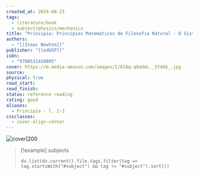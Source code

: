 ```yaml
---
created_at: 2024-08-23
tags:
  - literature/book
  - subject/physics/mechanics
title: "Principia: Princípios Matemáticos de Filosofia Natural - O Sistema do Mundo - Livro II e III"
authors:
  - "[[Isaac Newton]]"
publisher: "[[edUSP]]"
isbn:
  - "9788531410895"
cover: https://m.media-amazon.com/images/I/81Aq-q9aUeL._SY466_.jpg
source: 
physical: true
read_start: 
read_finish: 
status: reference reading
rating: good
aliases:
  - Principia - l. 2-3
cssclasses:
  - cover-align-center
---
```


![cover|200](https://m.media-amazon.com/images/I/81Aq-q9aUeL._SY466_.jpg)

> [!example] subjects
> ```dataviewjs
> dv.list(dv.current().file.tags.filter(tag => tag.startsWith("#subject") && tag != "#subject").sort())
> ```
 